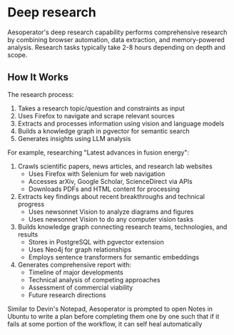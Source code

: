 # Deep research

Aesoperator's deep research capability performs comprehensive research by combining browser automation, data extraction, and memory-powered analysis. Research tasks typically take 2-8 hours depending on depth and scope.

## How It Works

The research process:

1. Takes a research topic/question and constraints as input
2. Uses Firefox to navigate and scrape relevant sources
3. Extracts and processes information using vision and language models
4. Builds a knowledge graph in pgvector for semantic search
5. Generates insights using LLM analysis

For example, researching "Latest advances in fusion energy":

1. Crawls scientific papers, news articles, and research lab websites
   * Uses Firefox with Selenium for web navigation
   * Accesses arXiv, Google Scholar, ScienceDirect via APIs
   * Downloads PDFs and HTML content for processing
2. Extracts key findings about recent breakthroughs and technical progress
   * Uses newsonnet Vision to analyze diagrams and figures
   * Uses newsonnet Vision to do any computer vision tasks
3. Builds knowledge graph connecting research teams, technologies, and results
   * Stores in PostgreSQL with pgvector extension
   * Uses Neo4j for graph relationships
   * Employs sentence transformers for semantic embeddings
4. Generates comprehensive report with:
   * Timeline of major developments
   * Technical analysis of competing approaches
   * Assessment of commercial viability
   * Future research directions

Similar to Devin's Notepad, Aesoperator is prompted to open Notes in Ubuntu to write a plan before completing them one by one such that if it fails at some portion of the workflow, it can self heal automatically
